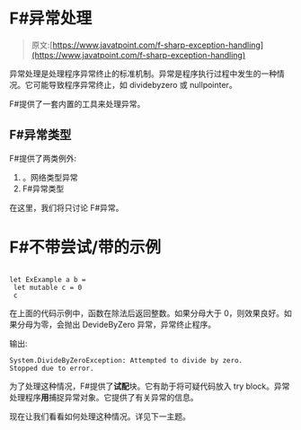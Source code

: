 # F#异常处理

> 原文:[https://www.javatpoint.com/f-sharp-exception-handling](https://www.javatpoint.com/f-sharp-exception-handling)

异常处理是处理程序异常终止的标准机制。异常是程序执行过程中发生的一种情况。它可能导致程序异常终止，如 dividebyzero 或 nullpointer。

F#提供了一套内置的工具来处理异常。

## F#异常类型

F#提供了两类例外:

1.  。网络类型异常
2.  F#异常类型

在这里，我们将只讨论 F#异常。

# F#不带尝试/带的示例

```

let ExExample a b =
 let mutable c = 0
 c 
```

在上面的代码示例中，函数在除法后返回整数。如果分母大于 0，则效果良好。如果分母为零，会抛出 DevideByZero 异常，异常终止程序。

输出:

```
System.DivideByZeroException: Attempted to divide by zero.
Stopped due to error.

```

为了处理这种情况，F#提供了**试配**块。它有助于将可疑代码放入 try block。异常处理程序**用**捕捉异常对象。它提供了有关异常的信息。

现在让我们看看如何处理这种情况。详见下一主题。